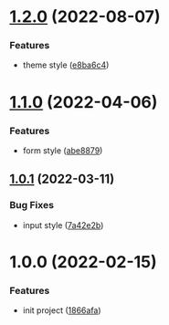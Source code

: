 # [1.2.0](https://github.com/akijoey/mapleaf/compare/v1.1.0...v1.2.0) (2022-08-07)


### Features

* theme style ([e8ba6c4](https://github.com/akijoey/mapleaf/commit/e8ba6c412f07dd33cc55136e891051adacf554f9))

# [1.1.0](https://github.com/akijoey/mapleaf/compare/v1.0.1...v1.1.0) (2022-04-06)


### Features

* form style ([abe8879](https://github.com/akijoey/mapleaf/commit/abe88797e8fe292e674bade27598f8c40e13a98b))

## [1.0.1](https://github.com/akijoey/mapleaf/compare/v1.0.0...v1.0.1) (2022-03-11)


### Bug Fixes

* input style ([7a42e2b](https://github.com/akijoey/mapleaf/commit/7a42e2b78bff1a7c25aa28d03db6f41e61abafa5))

# 1.0.0 (2022-02-15)


### Features

* init project ([1866afa](https://github.com/akijoey/mapleaf/commit/1866afad4a704e0c02bb9a1c09e635ee25f6cc4a))

